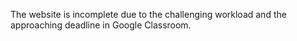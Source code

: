 The website is incomplete due to the challenging workload and the approaching deadline in Google Classroom.
